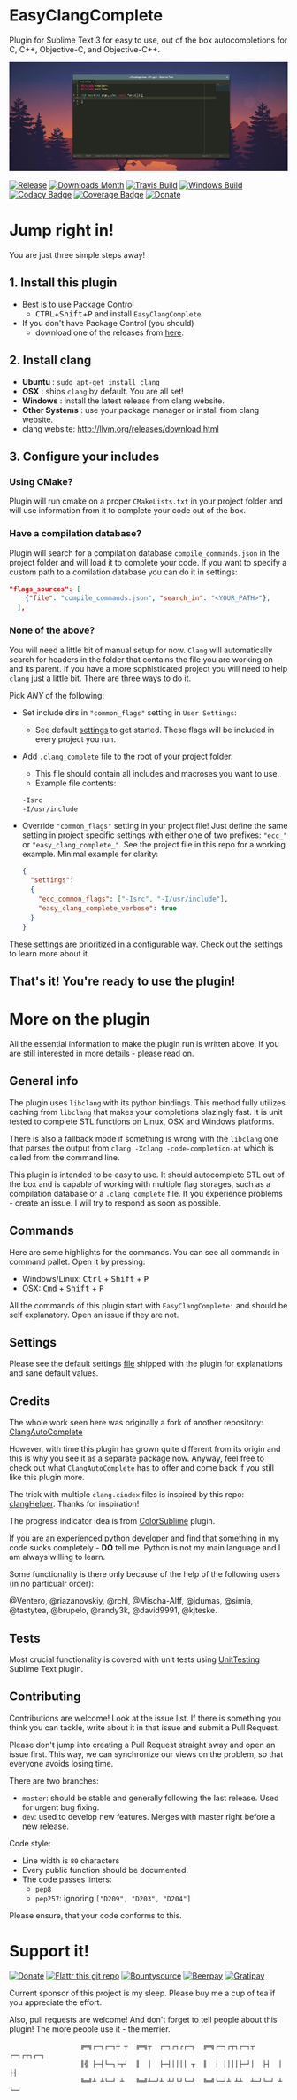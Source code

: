 # EasyClangComplete #

Plugin for Sublime Text 3 for easy to use, out of the box autocompletions for
C, C++, Objective-C, and Objective-C++.

![Example](pics/autocomplete.gif)

[![Release][img-release]][release]
[![Downloads Month][img-downloads-month]][downloads]
[![Travis Build][img-travis]][travis]
[![Windows Build][img-appveyor]][appveyor]
[![Codacy Badge][img-codacy]][codacy]
[![Coverage Badge][img-coverage]][coverage]
[![Donate][img-paypal]][donate-paypal]

# Jump right in! #
You are just three simple steps away!

## 1. Install this plugin ##
- Best is to use [Package Control](https://packagecontrol.io/installation)
  + <kbd>CTRL</kbd>+<kbd>Shift</kbd>+<kbd>P</kbd> and install
    `EasyClangComplete`
- If you don't have Package Control (you should)
  + download one of the releases from
    [here](https://github.com/niosus/EasyClangComplete/releases).

## 2. Install clang ##
- **Ubuntu**        : `sudo apt-get install clang`
- **OSX**           : ships `clang` by default. You are all set!
- **Windows**       : install the latest release from clang website.
- **Other Systems** : use your package manager or install from clang website.
- clang website: http://llvm.org/releases/download.html

## 3. Configure your includes ##

### Using CMake? ###
Plugin will run cmake on a proper `CMakeLists.txt` in your project folder and
will use information from it to complete your code out of the box.

### Have a compilation database? ###
Plugin will search for a compilation database `compile_commands.json` in the
project folder and will load it to complete your code. If you want to specify a custom path to a comilation database you can do it in settings:
```json
"flags_sources": [
    {"file": "compile_commands.json", "search_in": "<YOUR_PATH>"},
  ],
```

### None of the above? ###
You will need a little bit of manual setup for now. `Clang` will automatically
search for headers in the folder that contains the file you are working on and
its parent. If you have a more sophisticated project you will need to help
`clang` just a little bit. There are three ways to do it.

Pick *ANY* of the following:

- Set include dirs in `"common_flags"` setting in `User Settings`:
  + See default [settings](EasyClangComplete.sublime-settings) to get started.
    These flags will be included in every project you run.
- Add `.clang_complete` file to the root of your project folder.
  + This file should contain all includes and macroses you want to use.
  + Example file contents:
  ```
  -Isrc
  -I/usr/include
  ```
- Override `"common_flags"` setting in your project file! Just define the same
  setting in project specific settings with either one of two prefixes:
  `"ecc_"` or `"easy_clang_complete_"`. See the project file in this repo for a
  working example. Minimal example for clarity:

  ```json
  {
    "settings":
    {
      "ecc_common_flags": ["-Isrc", "-I/usr/include"],
      "easy_clang_complete_verbose": true
    }
  }
  ```

These settings are prioritized in a configurable way. Check out the settings to
learn more about it.

## That's it! You're ready to use the plugin! ##

# More on the plugin #
All the essential information to make the plugin run is written above. If you
are still interested in more details - please read on.

## General info ##
The plugin uses `libclang` with its python bindings. This method fully utilizes
caching from `libclang` that makes your completions blazingly fast. It is unit
tested to complete STL functions on Linux, OSX and Windows platforms.

There is also a fallback mode if something is wrong with the `libclang` one
that parses the output from `clang -Xclang -code-completion-at` which is called
from the command line.

This plugin is intended to be easy to use. It should autocomplete STL out of
the box and is capable of working with multiple flag storages, such as a
compilation database or a `.clang_complete` file. If you experience problems -
create an issue. I will try to respond as soon as possible.

## Commands ##
Here are some highlights for the commands. You can see all commands in command
pallet. Open it by pressing:

- Windows/Linux: <kbd>Ctrl</kbd> + <kbd>Shift</kbd> + <kbd>P</kbd>
- OSX: <kbd>Cmd</kbd> + <kbd>Shift</kbd> + <kbd>P</kbd>

All the commands of this plugin start with `EasyClangComplete:` and should be
self explanatory. Open an issue if they are not.

## Settings ##

Please see the default settings [file](EasyClangComplete.sublime-settings)
shipped with the plugin for explanations and sane default values.

## Credits ##
The whole work seen here was originally a fork of another repository:
[ClangAutoComplete](https://github.com/pl-ca/ClangAutoComplete)

However, with time this plugin has grown quite different from its origin and
this is why you see it as a separate package now. Anyway, feel free to check
out what `ClangAutoComplete` has to offer and come back if you still like this
plugin more.

The trick with multiple `clang.cindex` files is inspired by this repo:
[clangHelper](https://github.com/griebd/clangHelper). Thanks for inspiration!

The progress indicator idea is from
[ColorSublime](https://github.com/Colorsublime/Colorsublime-Plugin) plugin.

If you are an experienced python developer and find that something in my code
sucks completely - **DO** tell me. Python is not my main language and I am
always willing to learn.

Some functionality is there only because of the help of the following users (in
no particualr order):

@Ventero, @riazanovskiy, @rchl, @Mischa-Alff, @jdumas, @simia, @tastytea,
@brupelo, @randy3k, @david9991, @kjteske.

## Tests ##
Most crucial functionality is covered with unit tests using
[UnitTesting](https://github.com/randy3k/UnitTesting) Sublime Text plugin.

## Contributing ##
Contributions are welcome! Look at the issue list. If there is something you
think you can tackle, write about it in that issue and submit a Pull Request.

Please don't jump into creating a Pull Request straight away and open an issue
first. This way, we can synchronize our views on the problem, so that everyone
avoids losing time.

There are two branches:
- `master`: should be stable and generally following the last release. Used for
  urgent bug fixing.
- `dev`: used to develop new features. Merges with master right before a new
  release.

Code style:
- Line width is `80` characters
- Every public function should be documented.
- The code passes linters:
  + `pep8`
  + `pep257`: ignoring `["D209", "D203", "D204"]`

Please ensure, that your code conforms to this.

# Support it! #
[![Donate][img-paypal]][donate-paypal]
[![Flattr this git repo][img-flattr]][donate-flattr]
[![Bountysource][img-bountysource]][bountysource-link]
[![Beerpay][img-beerpay]][beerpay]
[![Gratipay][img-gratipay]][gratipay]

Current sponsor of this project is my sleep.
Please buy me a cup of tea if you appreciate the effort.

Also, pull requests are welcome! And don't forget to tell people about this
plugin! The more people use it - the merrier.

                      ╔═╗┌─┐┌─┐┬ ┬  ╔═╗┬  ┌─┐┌┐┌┌─┐  ╔═╗┌─┐┌┬┐┌─┐┬  ┌─┐┌┬┐┌─┐
                      ║╣ ├─┤└─┐└┬┘  ║  │  ├─┤││││ ┬  ║  │ ││││├─┘│  ├┤  │ ├┤
                      ╚═╝┴ ┴└─┘ ┴   ╚═╝┴─┘┴ ┴┘└┘└─┘  ╚═╝└─┘┴ ┴┴  ┴─┘└─┘ ┴ └─┘

[release]: https://github.com/niosus/EasyClangComplete/releases
[downloads]: https://packagecontrol.io/packages/EasyClangComplete
[travis]: https://travis-ci.org/niosus/EasyClangComplete
[appveyor]: https://ci.appveyor.com/project/niosus/easyclangcomplete/branch/master
[codacy]: https://www.codacy.com/app/zabugr/EasyClangComplete/dashboard
[coverage]: https://www.codacy.com/app/zabugr/EasyClangComplete/dashboard
[gitter]: https://gitter.im/niosus/EasyClangComplete?utm_source=badge&utm_medium=badge&utm_campaign=pr-badge
[donate-paypal]: https://www.paypal.com/cgi-bin/webscr?cmd=_s-xclick&hosted_button_id=2QLY7J4Q944HS
[donate-flattr]: https://flattr.com/submit/auto?user_id=niosus&url=https://github.com/niosus/EasyClangComplete&title=EasyClangComplete&language=Python&tags=github&category=software
[libclang-issue]: https://github.com/niosus/EasyClangComplete/issues/88
[cmake-issue]: https://github.com/niosus/EasyClangComplete/issues/19
[bountysource-link]: https://www.bountysource.com/teams/easyclangcomplete
[beerpay]: https://beerpay.io/niosus/EasyClangComplete
[gratipay]: https://gratipay.com/EasyClangComplete/

[img-gratipay]: https://img.shields.io/gratipay/user/niosus.svg?style=flat-square
[img-beerpay]: https://beerpay.io/niosus/EasyClangComplete/badge.svg?style=flat-square
[img-bountysource]: https://img.shields.io/bountysource/team/easyclangcomplete/activity.svg?style=flat-square
[img-appveyor]: https://img.shields.io/appveyor/ci/niosus/easyclangcomplete/master.svg?style=flat-square&label=windows
[img-travis]: https://img.shields.io/travis/niosus/EasyClangComplete/master.svg?style=flat-square&label=linux%20|%20osx
[img-codacy]: https://img.shields.io/codacy/grade/254f8db44b004dffa76b8cebfece4c06.svg?style=flat-square
[img-coverage]: https://img.shields.io/codacy/coverage/254f8db44b004dffa76b8cebfece4c06.svg?style=flat-square
[img-release]: https://img.shields.io/github/release/niosus/EasyClangComplete.svg?maxAge=3600&style=flat-square
[img-downloads]: https://img.shields.io/packagecontrol/dt/EasyClangComplete.svg?maxAge=3600&style=flat-square
[img-downloads-month]: https://img.shields.io/packagecontrol/dm/EasyClangComplete.svg?maxAge=2592000&style=flat-square
[img-subl]: https://img.shields.io/badge/Sublime%20Text-3-green.svg?style=flat-square
[img-mit]: https://img.shields.io/badge/license-MIT-blue.svg?style=flat-square
[img-paypal]: https://img.shields.io/badge/Donate-PayPal-blue.svg?style=flat-square
[img-flattr]: https://img.shields.io/badge/Donate-Flattr-blue.svg?style=flat-square
[img-gitter]: https://badges.gitter.im/niosus/EasyClangComplete.svg?style=flat-square
